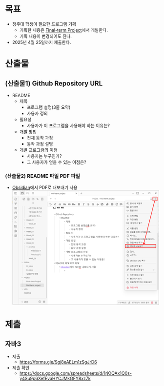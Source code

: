 # 목표

- 청주대 학생이 필요한 프로그램 기획
	- 기획한 내용은 [Final-term Project](Final-term%20Project.md)에서 개발한다.
	- 기획 내용이 변경되어도 된다.
- 2025년 4월 25일까지 제출한다.

# 산출물

## (산출물1) Github Repository URL

- README
	- 제목
		- 프로그램 설명(3줄 요약)
		- 사용자 정의
	- 필요성
		- 사용자가 이 프로그램을 사용해야 하는 이유는?
	- 개발 방법
		- 전체 동작 과정
		- 동작 과정 설명
	- 개발 프로그램의 이점
		- 사용자는 누구인가?
		- 그 사용자가 얻을 수 있는 이점은?

### (산출물2) README 파일 PDF 파일

- [Obsidian](../Utils/Obsidian.md)에서 PDF로 내보내기 사용
	![](attachments/Pasted%20image%2020250405164022.png)
	
# 제출

## 자바3

- 제출
	- https://forms.gle/Sgj8eAELm1zSgJrD6
- 제출 확인
	- https://docs.google.com/spreadsheets/d/1rjOQAx1Q0s-y4Su9p6XefEvaHYCJMkGFY8xz7k